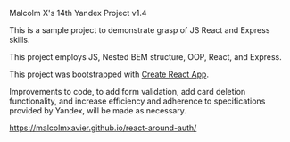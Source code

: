 Malcolm X's 14th Yandex Project v1.4

This is a sample project to demonstrate grasp of JS React and Express skills.

This project employs JS, Nested BEM structure, OOP, React, and Express.

This project was bootstrapped with [Create React App](https://github.com/facebook/create-react-app).

Improvements to code, to add form validation, add card deletion functionality, and increase efficiency and adherence to specifications provided by Yandex, will be made as necessary.

https://malcolmxavier.github.io/react-around-auth/
